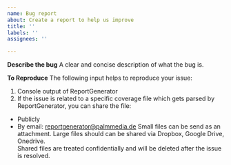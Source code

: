 ```yaml
---
name: Bug report
about: Create a report to help us improve
title: ''
labels: ''
assignees: ''

---
```


**Describe the bug**
A clear and concise description of what the bug is.

**To Reproduce**
The following input helps to reproduce your issue:
1. Console output of ReportGenerator
2. If the issue is related to a specific coverage file which gets parsed by ReportGenerator, you can share the file:
  - Publicly
  - By email: reportgenerator@palmmedia.de
Small files can be send as an attachment. Large files should can be shared via Dropbox, Google Drive, Onedrive.  
Shared files are treated confidentially and will be deleted after the issue is resolved.
